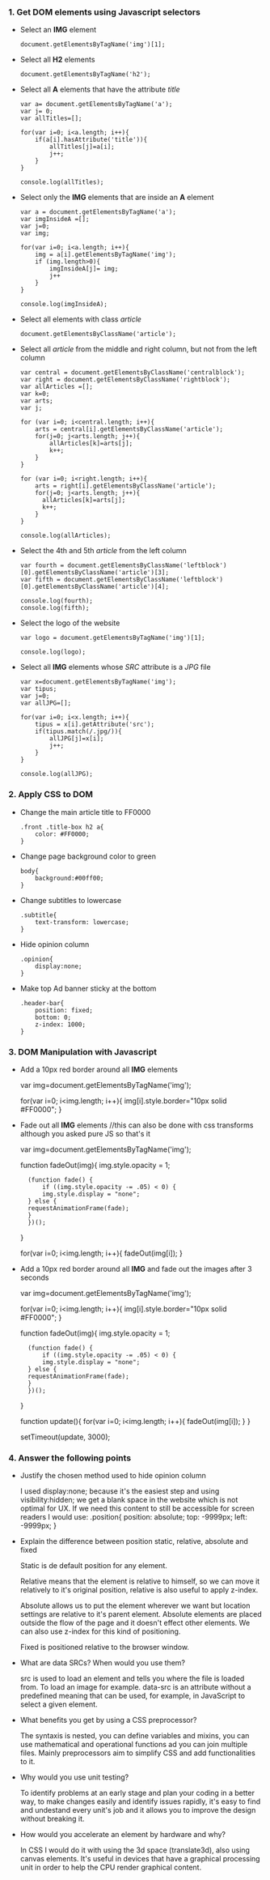 ### 1. Get DOM elements using Javascript selectors

* Select an __IMG__ element

	``document.getElementsByTagName('img')[1];``

* Select all __H2__ elements

	``document.getElementsByTagName('h2');``
	
* Select all __A__ elements that have the attribute _title_

	```
	var a= document.getElementsByTagName('a');
	var j= 0;
	var allTitles=[];

	for(var i=0; i<a.length; i++){
		if(a[i].hasAttribute('title')){
	  		allTitles[j]=a[i];
	  		j++;
		}
	}

	console.log(allTitles);
	```
	
* Select only the __IMG__ elements that are inside an __A__ element
	
	```
	var a = document.getElementsByTagName('a');
	var imgInsideA =[];
	var j=0;
	var img;

	for(var i=0; i<a.length; i++){
		img = a[i].getElementsByTagName('img');
		if (img.length>0){
			imgInsideA[j]= img;
			j++
		}
	}

	console.log(imgInsideA);
	```
	
* Select all elements with class _article_

	``document.getElementsByClassName('article');``
	
* Select all _article_ from the middle and right column, but not from the left column
	
	```
	var central = document.getElementsByClassName('centralblock');
	var right = document.getElementsByClassName('rightblock');
	var allArticles =[];
	var k=0;
	var arts;
	var j;

	for (var i=0; i<central.length; i++){
		arts = central[i].getElementsByClassName('article');
		for(j=0; j<arts.length; j++){
	  		allArticles[k]=arts[j];
	  		k++;
		}
	}

	for (var i=0; i<right.length; i++){
		arts = right[i].getElementsByClassName('article');
		for(j=0; j<arts.length; j++){
		  allArticles[k]=arts[j];
		  k++;
		}
	}

	console.log(allArticles);
	```

* Select the 4th and 5th _article_ from the left column

	```
	var fourth = document.getElementsByClassName('leftblock')[0].getElementsByClassName('article')[3];
	var fifth = document.getElementsByClassName('leftblock')[0].getElementsByClassName('article')[4];
	
	console.log(fourth);
	console.log(fifth);
	```

* Select the logo of the website
	
	```
	var logo = document.getElementsByTagName('img')[1];
	
	console.log(logo);
	```
	
* Select all __IMG__ elements whose _SRC_ attribute is a _JPG_ file

	```
	var x=document.getElementsByTagName('img');
	var tipus;
	var j=0;
	var allJPG=[];

	for(var i=0; i<x.length; i++){
		tipus = x[i].getAttribute('src');
		if(tipus.match(/.jpg/)){
			allJPG[j]=x[i];
			j++;
		}
	}

	console.log(allJPG);
	```

### 2. Apply CSS to DOM

* Change the main article title to FF0000
	
	```
	.front .title-box h2 a{
		color: #FF0000;
	}
	```

* Change page background color to green
	
	```
	body{
		background:#00ff00;
	}
	```

* Change subtitles to lowercase

	```
	.subtitle{
		text-transform: lowercase;
	}
	```

* Hide opinion column

	```
	.opinion{
		display:none;
	}
	```

* Make top Ad banner sticky at the bottom

	```
	.header-bar{
		position: fixed;
		bottom: 0;
		z-index: 1000;
	}
	```


### 3. DOM Manipulation with Javascript

* Add a 10px red border around all __IMG__ elements 
	
	var img=document.getElementsByTagName('img');

	for(var i=0; i<img.length; i++){
		img[i].style.border="10px solid #FF0000";
	}

* Fade out all __IMG__ elements
	//this can also be done with css transforms although you asked pure JS so that's it

	var img=document.getElementsByTagName('img');

	function fadeOut(img){
		img.style.opacity = 1;

		(function fade() {
			if ((img.style.opacity -= .05) < 0) {
			img.style.display = "none";
		} else {
		requestAnimationFrame(fade);
		}
		})();
	}

	for(var i=0; i<img.length; i++){
		fadeOut(img[i]);
	}

* Add a 10px red border around all __IMG__ and fade out the images after 3 seconds

	var img=document.getElementsByTagName('img');

	for(var i=0; i<img.length; i++){
		img[i].style.border="10px solid #FF0000";
	}

	function fadeOut(img){
		img.style.opacity = 1;

		(function fade() {
			if ((img.style.opacity -= .05) < 0) {
			img.style.display = "none";
		} else {
		requestAnimationFrame(fade);
		}
		})();
	}

	function update(){
		for(var i=0; i<img.length; i++){
			fadeOut(img[i]);
		}
	}

	setTimeout(update, 3000);


### 4. Answer the following points

* Justify the chosen method used to hide opinion column

	I used display:none; because it's the easiest step and using visibility:hidden; we get a blank space in the 	website which is not optimal for UX. If we need this content to still be accessible for screen readers 
	I would use: 
	.position{
		position: absolute;
		top: -9999px;
		left: -9999px;
	}
	
* Explain the difference between position static, relative, absolute and fixed
	
	Static is de default position for any element. 
	
	Relative means that the element is relative to himself, so we can move it relatively to it's original position, 	relative is also useful to apply z-index.
	
	Absolute allows us to put the element wherever we want but location settings are relative to it's parent 		element. Absolute elements are placed outside the flow of the page and it doesn't effect other elements. We can 	also use z-index for this kind of positioning.
	
	Fixed is positioned relative to the browser window.

* What are data SRCs? When would you use them?
	
	src is used to load an element and tells you where the file is loaded from. To load an image for example.
	data-src is an attribute without a predefined meaning that can be used, for example, in JavaScript to select a
	given element.

* What benefits you get by using a CSS preprocessor?
	
	The syntaxis is nested, you can define variables and mixins, you can use mathematical and operational functions
	ad you can join multiple files. Mainly preprocessors aim to simplify CSS and add functionalities to it.

* Why would you use unit testing?

	To identify problems at an early stage and plan your coding in a better way, to make changes easily and
	identify issues rapidly, it's easy to find and undestand every unit's job and it allows you to improve the 		design without breaking it.

* How would you accelerate an element by hardware and why?

	In CSS I would do it with using the 3d space (translate3d), also using canvas elements. It's useful
	in devices that have a graphical processing unit in order to help the CPU render graphical content.



